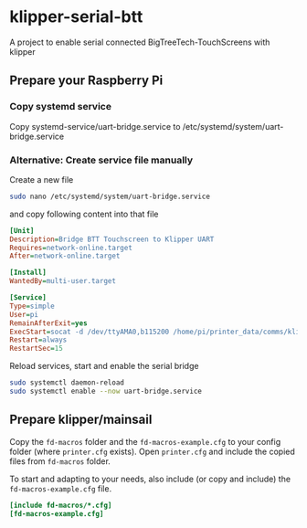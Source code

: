 # klipper-serial-btt

A project to enable serial connected BigTreeTech-TouchScreens with klipper

## Prepare your Raspberry Pi

### Copy systemd service

Copy systemd-service/uart-bridge.service to /etc/systemd/system/uart-bridge.service

### Alternative: Create service file manually

Create a new file

```bash
sudo nano /etc/systemd/system/uart-bridge.service
```

and copy following content into that file

```ini
[Unit]
Description=Bridge BTT Touchscreen to Klipper UART
Requires=network-online.target
After=network-online.target

[Install]
WantedBy=multi-user.target

[Service]
Type=simple
User=pi
RemainAfterExit=yes
ExecStart=socat -d /dev/ttyAMA0,b115200 /home/pi/printer_data/comms/klippy.serial,b115200
Restart=always
RestartSec=15
```

Reload services, start and enable the serial bridge

```bash
sudo systemctl daemon-reload
sudo systemctl enable --now uart-bridge.service
```

## Prepare klipper/mainsail

Copy the `fd-macros` folder and the `fd-macros-example.cfg` to your config folder (where `printer.cfg` exists). Open `printer.cfg` and include the copied files from `fd-macros` folder.

To start and adapting to your needs, also include (or copy and include) the `fd-macros-example.cfg` file.

```ini
[include fd-macros/*.cfg]
[fd-macros-example.cfg]
```
